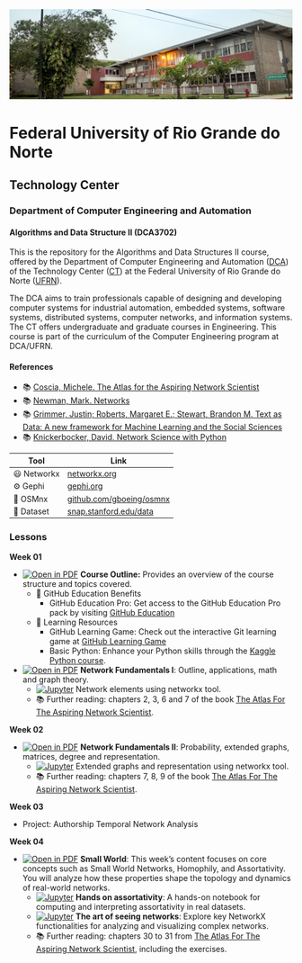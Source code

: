 
<center><img width="800" src="images/ct.jpeg"></center>

# Federal University of Rio Grande do Norte
## Technology Center
### Department of Computer Engineering and Automation 
#### Algorithms and Data Structure II (DCA3702)

This is the repository for the Algorithms and Data Structures II course, offered by the Department of Computer Engineering and Automation ([DCA](https://www.dca.ufrn.br)) of the Technology Center ([CT](https://www.ct.ufrn.br/)) at the Federal University of Rio Grande do Norte ([UFRN](https://www.ufrn.br)).

The DCA aims to train professionals capable of designing and developing computer systems for industrial automation, embedded systems, software systems, distributed systems, computer networks, and information systems. The CT offers undergraduate and graduate courses in Engineering. This course is part of the curriculum of the Computer Engineering program at DCA/UFRN.


#### References

- :books: [Coscia, Michele. The Atlas for the Aspiring Network Scientist](https://www.networkatlas.eu/)
- :books: [Newman, Mark. Networks](https://global.oup.com/academic/product/networks-9780198805090?cc=br&lang=en&)
- :books: [Grimmer, Justin; Roberts, Margaret E.; Stewart, Brandon M. Text as Data: A new framework for Machine Learning and the Social Sciences](https://press.princeton.edu/books/paperback/9780691207551/text-as-data)
- :books: [Knickerbocker, David. Network Science with Python](https://www.packtpub.com/product/network-science-with-python/9781801073691)


| Tool | Link |
|------|------|
| :smiley: Networkx | [networkx.org](https://networkx.org/) |
| :gear: Gephi | [gephi.org](https://gephi.org/) |
| :rocket: OSMnx | [github.com/gboeing/osmnx](https://github.com/gboeing/osmnx) |
| :floppy_disk: Dataset | [snap.stanford.edu/data](https://snap.stanford.edu/data/) |


### Lessons

**Week 01**
- [![Open in PDF](https://img.shields.io/badge/-PDF-EC1C24?style=flat-square&logo=adobeacrobatreader)](https://github.com/ivanovitchm/datastructure/tree/main/lessons/week01/lesson01.pdf) **Course Outline:** Provides an overview of the course structure and topics covered.
    -  🎉 GitHub Education Benefits
        - GitHub Education Pro: Get access to the GitHub Education Pro pack by visiting [GitHub Education](https://education.github.com/pack)
    - 📖 Learning Resources 
        - GitHub Learning Game: Check out the interactive Git learning game at [GitHub Learning Game](https://learngitbranching.js.org/)
        - Basic Python: Enhance your Python skills through the [Kaggle Python course](https://www.kaggle.com/learn/python).
- [![Open in PDF](https://img.shields.io/badge/-PDF-EC1C24?style=flat-square&logo=adobeacrobatreader)](https://github.com/ivanovitchm/datastructure/blob/main/lessons/week01/lesson02.pdf) **Network Fundamentals I**: Outline, applications, math and graph theory.
    - [![Jupyter](https://img.shields.io/badge/-Notebook-191A1B?style=flat-square&logo=jupyter)](https://github.com/ivanovitchm/datastructure/tree/main/lessons/week01/NetworkElementsI.ipynb) Network elements using networkx tool.
    - :books: Further reading: chapters 2, 3, 6 and 7 of the book [The Atlas For The Aspiring Network Scientist](https://www.networkatlas.eu/).

**Week 02**

- [![Open in PDF](https://img.shields.io/badge/-PDF-EC1C24?style=flat-square&logo=adobeacrobatreader)](https://github.com/ivanovitchm/datastructure/blob/main/lessons/week02/lesson03.pdf) **Network Fundamentals II**: Probability, extended graphs, matrices, degree and representation.
    - [![Jupyter](https://img.shields.io/badge/-Notebook-191A1B?style=flat-square&logo=jupyter)](https://github.com/ivanovitchm/datastructure/tree/main/lessons/week02/lesson03.ipynb) Extended graphs and representation using networkx tool.
    - :books: Further reading: chapters 7, 8, 9 of the book [The Atlas For The Aspiring Network Scientist](https://www.networkatlas.eu/).

**Week 03**

- Project: Authorship Temporal Network Analysis

**Week 04**

- [![Open in PDF](https://img.shields.io/badge/-PDF-EC1C24?style=flat-square&logo=adobeacrobatreader)](https://github.com/ivanovitchm/datastructure/blob/main/lessons/week04/Assortativity.pdf) **Small World**: This week’s content focuses on core concepts such as Small World Networks, Homophily, and Assortativity. You will analyze how these properties shape the topology and dynamics of real-world networks.
    - [![Jupyter](https://img.shields.io/badge/-Notebook-191A1B?style=flat-square&logo=jupyter)](https://github.com/ivanovitchm/datastructure/blob/main/lessons/week04/Assortativity.ipynb) **Hands on assortativity**:  A hands-on notebook for computing and interpreting assortativity in real datasets.
    - [![Jupyter](https://img.shields.io/badge/-Notebook-191A1B?style=flat-square&logo=jupyter)](https://github.com/ivanovitchm/datastructure/blob/main/lessons/week04/NetworkX.ipynb) **The art of seeing networks**:  Explore key NetworkX functionalities for analyzing and visualizing complex networks.
    - :books: Further reading: chapters 30 to 31 from [The Atlas For The Aspiring Network Scientist](https://www.networkatlas.eu/), including the exercises.
